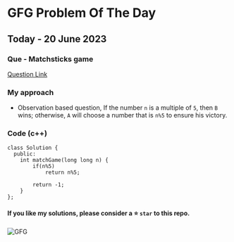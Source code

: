 # GFG Problem Of The Day

## Today - 20 June 2023
### Que - Matchsticks game

[Question Link](https://practice.geeksforgeeks.org/problems/-matchsticks-game4906/1)


### My approach
- Observation based question, If the number `n` is a multiple of `5`, then `B` wins; otherwise, `A` will choose a number that is `n%5` to ensure his victory.


### Code (c++) 
```
class Solution {
  public:
    int matchGame(long long n) {
        if(n%5)
            return n%5;
        
        return -1;
    }
};
```

#### If you like my solutions, please consider a ⭐ `star` to this repo.

![GFG](https://komarev.com/ghpvc/?username=gl01potdgfg&color=blue&&label=Visitors)